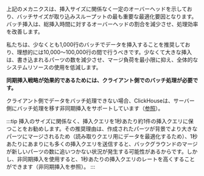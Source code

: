 

上記のメカニクスは、挿入サイズに関係なく一定のオーバーヘッドを示しており、バッチサイズが取り込みスループットの最も重要な最適化要因となります。バッチ挿入は、総挿入時間に対するオーバーヘッドの割合を減少させ、処理効率を改善します。

私たちは、少なくとも1,000行のバッチでデータを挿入することを推奨しており、理想的には10,000〜100,000行の間で行うべきです。少なくて大きな挿入は、書き込まれるパーツの数を減少させ、マージ負荷を最小限に抑え、全体的なシステムリソースの使用を低減します。

**同期挿入戦略が効果的であるためには、クライアント側でのバッチ処理が必要です。**

クライアント側でデータをバッチ処理できない場合、ClickHouseは、サーバー側にバッチ処理を移す非同期挿入をサポートしています（[参照](/best-practices/selecting-an-insert-strategy#asynchronous-inserts)）。

:::tip 
挿入のサイズに関係なく、挿入クエリを1秒あたり約1件の挿入クエリに保つことをお勧めします。その推奨理由は、作成されたパーツが背景でより大きなパーツにマージされるため（読み取りクエリ用にデータを最適化するため）、1秒あたりにあまりにも多くの挿入クエリを送信すると、バックグラウンドのマージが新しいパーツの数に追いつかない状況が発生する可能性があるからです。しかし、非同期挿入を使用すると、1秒あたりの挿入クエリのレートを高くすることができます（非同期挿入を参照）。 
:::
